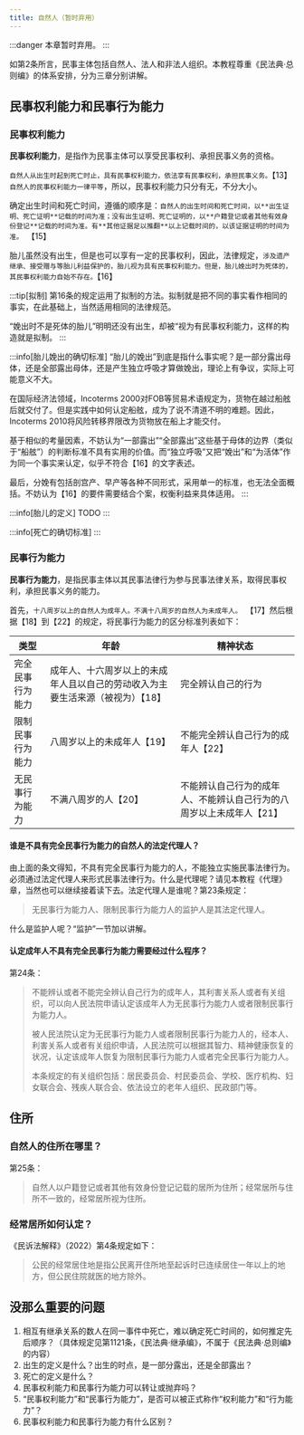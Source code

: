 ```yaml
---
title: 自然人（暂时弃用）
---
```


:::danger
本章暂时弃用。
:::

如第2条所言，民事主体包括自然人、法人和非法人组织。本教程尊重《民法典·总则编》的体系安排，分为三章分别讲解。


## 民事权利能力和民事行为能力

### 民事权利能力

**民事权利能力**，是指作为民事主体可以享受民事权利、承担民事义务的资格。

`自然人从出生时起到死亡时止，具有民事权利能力，依法享有民事权利，承担民事义务。`【13】`自然人的民事权利能力一律平等`，所以，民事权利能力只分有无，不分大小。

确定出生时间和死亡时间，遵循的顺序是：`自然人的出生时间和死亡时间，以**出生证明、死亡证明**记载的时间为准；没有出生证明、死亡证明的，以**户籍登记或者其他有效身份登记**记载的时间为准。有**其他证据足以推翻**以上记载时间的，以该证据证明的时间为准。 `【15】

胎儿虽然没有出生，但是也可以享有一定的民事权利，因此，法律规定，`涉及遗产继承、接受赠与等胎儿利益保护的，胎儿视为具有民事权利能力。但是，胎儿娩出时为死体的，其民事权利能力自始不存在。`【16】

:::tip[拟制]
第16条的规定运用了拟制的方法。拟制就是把不同的事实看作相同的事实，在此基础上，当然适用相同的法律规范。

“娩出时不是死体的胎儿”明明还没有出生，却被“视为有民事权利能力，这样的构造就是拟制。
:::

:::info[胎儿娩出的确切标准]
“胎儿的娩出”到底是指什么事实呢？是一部分露出母体，还是全部露出母体，还是产生独立呼吸才算做娩出，理论上有争议，实际上可能意义不大。

在国际经济法领域，Incoterms 2000对FOB等贸易术语规定为，货物在越过船舷后就交付了。但是实践中如何认定船舷，成为了说不清道不明的难题。因此，Incoterms 2010将风险转移界限改为货物放在船上才能交付。

基于相似的考量因素，不妨认为“一部露出”“全部露出”这些基于母体的边界（类似于“船舷”）的判断标准不具有实用的价值。而“独立呼吸”又把“娩出”和“为活体”作为同一个事实来认定，似乎不符合【16】的文字表述。

最后，分娩有包括剖宫产、早产等各种不同形式，采用单一的标准，也无法全面概括。不妨认为【16】的要件需要结合个案，权衡利益来具体适用。
:::

:::info[胎儿的定义]
TODO
:::

:::info[死亡的确切标准]
:::

<!-- 2025/10/27更新，修改为新的方法 -->

### 民事行为能力

**民事行为能力**，是指民事主体以其民事法律行为参与民事法律关系，取得民事权利，承担民事义务的能力。


首先，`十八周岁以上的自然人为成年人。不满十八周岁的自然人为未成年人。 `【17】然后根据【18】到【22】的规定，将民事行为能力的区分标准列表如下：

|类型|年龄|精神状态|
|----|--|-------|
|完全民事行为能力|成年人、十六周岁以上的未成年人且以自己的劳动收入为主要生活来源（被视为）【18】|完全辨认自己的行为|
|限制民事行为能力|八周岁以上的未成年人【19】|不能完全辨认自己行为的成年人【22】|
|无民事行为能力|不满八周岁的人【20】|不能辨认自己行为的成年人、不能辨认自己行为的八周岁以上未成年人【21】|


#### 谁是不具有完全民事行为能力的自然人的法定代理人？

由上面的条文得知，不具有完全民事行为能力的人，不能独立实施民事法律行为。必须通过法定代理人来形式民事法律行为。什么是代理呢？请见本教程《代理》章，当然也可以继续接着读下去。法定代理人是谁呢？第23条规定：

> 无民事行为能力人、限制民事行为能力人的监护人是其法定代理人。 

什么是监护人呢？“监护”一节加以讲解。

#### 认定成年人不具有完全民事行为能力需要经过什么程序？

第24条：

> 不能辨认或者不能完全辨认自己行为的成年人，其利害关系人或者有关组织，可以向人民法院申请认定该成年人为无民事行为能力人或者限制民事行为能力人。
> 
> 被人民法院认定为无民事行为能力人或者限制民事行为能力人的，经本人、利害关系人或者有关组织申请，人民法院可以根据其智力、精神健康恢复的状况，认定该成年人恢复为限制民事行为能力人或者完全民事行为能力人。
>
> 本条规定的有关组织包括：居民委员会、村民委员会、学校、医疗机构、妇女联合会、残疾人联合会、依法设立的老年人组织、民政部门等。 

## 住所

### 自然人的住所在哪里？

第25条：

> 自然人以户籍登记或者其他有效身份登记记载的居所为住所；经常居所与住所不一致的，经常居所视为住所。 

### 经常居所如何认定？

《民诉法解释》（2022）第4条规定如下：

> 公民的经常居住地是指公民离开住所地至起诉时已连续居住一年以上的地方，但公民住院就医的地方除外。

## 没那么重要的问题

1. 相互有继承关系的数人在同一事件中死亡，难以确定死亡时间的，如何推定先后顺序？（具体规定见第1121条，《民法典·继承编》，不属于《民法典·总则编》的内容）
1. 出生的定义是什么？出生的时点，是一部分露出，还是全部露出？
2. 死亡的定义是什么？
2. 民事权利能力和民事行为能力可以转让或抛弃吗？
3. “民事权利能力”和“民事行为能力”，是否可以被正式称作“权利能力”和“行为能力”？
4. 民事权利能力和民事行为能力有什么区别？